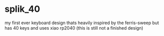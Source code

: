 # splik_40
 my first ever keyboard design thats heavily inspired by the ferris-sweep but has 40 keys and uses xiao rp2040
 (this is still not a finished design)
 

